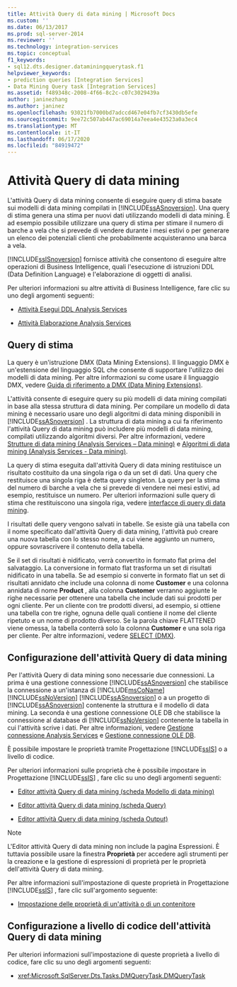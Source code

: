 ```yaml
---
title: Attività Query di data mining | Microsoft Docs
ms.custom: ''
ms.date: 06/13/2017
ms.prod: sql-server-2014
ms.reviewer: ''
ms.technology: integration-services
ms.topic: conceptual
f1_keywords:
- sql12.dts.designer.dataminingquerytask.f1
helpviewer_keywords:
- prediction queries [Integration Services]
- Data Mining Query task [Integration Services]
ms.assetid: f489348c-2008-4f66-8c2c-c07c3029439a
author: janinezhang
ms.author: janinez
ms.openlocfilehash: 93021fb7000bd7adccd467e04fb7cf3430db5efe
ms.sourcegitcommit: 9ee72c507ab447ac69014a7eea4e43523a0a3ec4
ms.translationtype: MT
ms.contentlocale: it-IT
ms.lasthandoff: 06/17/2020
ms.locfileid: "84919472"
---
```

# <a name="data-mining-query-task"></a>Attività Query di data mining
  L'attività Query di data mining consente di eseguire query di stima basate sui modelli di data mining compilati in [!INCLUDE[ssASnoversion](../../includes/ssasnoversion-md.md)]. Una query di stima genera una stima per nuovi dati utilizzando modelli di data mining. È ad esempio possibile utilizzare una query di stima per stimare il numero di barche a vela che si prevede di vendere durante i mesi estivi o per generare un elenco dei potenziali clienti che probabilmente acquisteranno una barca a vela.  
  
 [!INCLUDE[ssISnoversion](../../includes/ssisnoversion-md.md)] fornisce attività che consentono di eseguire altre operazioni di Business Intelligence, quali l'esecuzione di istruzioni DDL (Data Definition Language) e l'elaborazione di oggetti di analisi.  
  
 Per ulteriori informazioni su altre attività di Business Intelligence, fare clic su uno degli argomenti seguenti:  
  
-   [Attività Esegui DDL Analysis Services](analysis-services-execute-ddl-task.md)  
  
-   [Attività Elaborazione Analysis Services](analysis-services-processing-task.md)  
  
## <a name="prediction-queries"></a>Query di stima  
 La query è un'istruzione DMX (Data Mining Extensions). Il linguaggio DMX è un'estensione del linguaggio SQL che consente di supportare l'utilizzo dei modelli di data mining. Per altre informazioni su come usare il linguaggio DMX, vedere [Guida di riferimento a DMX &#40;Data Mining Extensions&#41;](/sql/dmx/data-mining-extensions-dmx-reference).  
  
 L'attività consente di eseguire query su più modelli di data mining compilati in base alla stessa struttura di data mining. Per compilare un modello di data mining è necessario usare uno degli algoritmi di data mining disponibili in [!INCLUDE[ssASnoversion](../../includes/ssasnoversion-md.md)] . La struttura di data mining a cui fa riferimento l'attività Query di data mining può includere più modelli di data mining, compilati utilizzando algoritmi diversi. Per altre informazioni, vedere [Strutture di data mining &#40;Analysis Services – Data mining&#41;](https://docs.microsoft.com/analysis-services/data-mining/mining-structures-analysis-services-data-mining) e [Algoritmi di data mining &#40;Analysis Services - Data mining&#41;](https://docs.microsoft.com/analysis-services/data-mining/data-mining-algorithms-analysis-services-data-mining).  
  
 La query di stima eseguita dall'attività Query di data mining restituisce un risultato costituito da una singola riga o da un set di dati. Una query che restituisce una singola riga è detta query singleton. La query per la stima del numero di barche a vela che si prevede di vendere nei mesi estivi, ad esempio, restituisce un numero. Per ulteriori informazioni sulle query di stima che restituiscono una singola riga, vedere [interfacce di query di data mining](https://docs.microsoft.com/analysis-services/data-mining/data-mining-query-tools).  
  
 I risultati delle query vengono salvati in tabelle. Se esiste già una tabella con il nome specificato dall'attività Query di data mining, l'attività può creare una nuova tabella con lo stesso nome, a cui viene aggiunto un numero, oppure sovrascrivere il contenuto della tabella.  
  
 Se il set di risultati è nidificato, verrà convertito in formato flat prima del salvataggio. La conversione in formato flat trasforma un set di risultati nidificato in una tabella. Se ad esempio si converte in formato flat un set di risultati annidato che include una colonna di nome **Customer** e una colonna annidata di nome **Product** , alla colonna **Customer** verranno aggiunte le righe necessarie per ottenere una tabella che include dati sui prodotti per ogni cliente. Per un cliente con tre prodotti diversi, ad esempio, si ottiene una tabella con tre righe, ognuna delle quali contiene il nome del cliente ripetuto e un nome di prodotto diverso. Se la parola chiave FLATTENED viene omessa, la tabella conterrà solo la colonna **Customer** e una sola riga per cliente. Per altre informazioni, vedere [SELECT &#40;DMX&#41;](/sql/dmx/select-dmx).  
  
## <a name="configuration-of-the-data-mining-query-task"></a>Configurazione dell'attività Query di data mining  
 Per l'attività Query di data mining sono necessarie due connessioni. La prima è una gestione connessione [!INCLUDE[ssASnoversion](../../includes/ssasnoversion-md.md)] che stabilisce la connessione a un'istanza di [!INCLUDE[msCoName](../../includes/msconame-md.md)] [!INCLUDE[ssNoVersion](../../../includes/ssnoversion-md.md)] [!INCLUDE[ssASnoversion](../../includes/ssasnoversion-md.md)] o a un progetto di [!INCLUDE[ssASnoversion](../../includes/ssasnoversion-md.md)] contenente la struttura e il modello di data mining. La seconda è una gestione connessione OLE DB che stabilisce la connessione al database di [!INCLUDE[ssNoVersion](../../../includes/ssnoversion-md.md)] contenente la tabella in cui l'attività scrive i dati. Per altre informazioni, vedere [Gestione connessione Analysis Services](../connection-manager/analysis-services-connection-manager.md) e [Gestione connessione OLE DB](../connection-manager/ole-db-connection-manager.md).  
  
 È possibile impostare le proprietà tramite Progettazione [!INCLUDE[ssIS](../../../includes/ssis-md.md)] o a livello di codice.  
  
 Per ulteriori informazioni sulle proprietà che è possibile impostare in Progettazione [!INCLUDE[ssIS](../../../includes/ssis-md.md)] , fare clic su uno degli argomenti seguenti:  
  
-   [Editor attività Query di data mining &#40;scheda Modello di data mining&#41;](../data-mining-query-task-editor-mining-model-tab.md)  
  
-   [Editor attività Query di data mining &#40;scheda Query&#41;](../data-mining-query-task-editor-query-tab.md)  
  
-   [Editor attività Query di data mining &#40;scheda Output&#41;](../data-mining-query-task-editor-output-tab.md)  
  
> [!NOTE]  
>  L'Editor attività Query di data mining non include la pagina Espressioni. È tuttavia possibile usare la finestra **Proprietà** per accedere agli strumenti per la creazione e la gestione di espressioni di proprietà per le proprietà dell'attività Query di data mining.  
  
 Per altre informazioni sull'impostazione di queste proprietà in Progettazione [!INCLUDE[ssIS](../../../includes/ssis-md.md)] , fare clic sull'argomento seguente:  
  
-   [Impostazione delle proprietà di un'attività o di un contenitore](../set-the-properties-of-a-task-or-container.md)  
  
## <a name="programmatic-configuration-of-data-mining-query-task"></a>Configurazione a livello di codice dell'attività Query di data mining  
 Per ulteriori informazioni sull'impostazione di queste proprietà a livello di codice, fare clic su uno degli argomenti seguenti:  
  
-   <xref:Microsoft.SqlServer.Dts.Tasks.DMQueryTask.DMQueryTask>  
  
  
